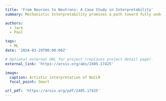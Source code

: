 ```yaml
---
title: 'From Neurons to Neutrons: A Case Study in Interpretability'
summary: Mechanistic Interpretability promises a path toward fully understanding how neural networks make their predictions. We argue that neural networks can learn low-dimensional representations of their training data that are surprisingly faithful to human-derived domain knowledge. A case study, we extract nuclear physics concepts by studying models trained to reproduce nuclear data.

authors:
  - Jack
  - Paul

tags:
  - ML
date: '2024-03-29T00:00:00Z'

# Optional external URL for project (replaces project detail page).
external_link: 'https://arxiv.org/abs/2405.17425'

image:
  caption: Artistic interpretation of NuCLR
  focal_point: Smart

url_pdf: 'https://arxiv.org/pdf/2405.17425'
---
```

